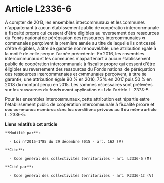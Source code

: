 # Article L2336-6

A compter de 2013, les ensembles intercommunaux et les communes n'appartenant à aucun établissement public de coopération
intercommunale à fiscalité propre qui cessent d'être éligibles au reversement des ressources du Fonds national de péréquation
des ressources intercommunales et communales perçoivent la première année au titre de laquelle ils ont cessé d'être
éligibles, à titre de garantie non renouvelable, une attribution égale à la moitié de celle perçue l'année précédente. En
2016, les ensembles intercommunaux et les communes n'appartenant à aucun établissement public de coopération intercommunale à
fiscalité propre qui cessent d'être éligibles au reversement des ressources du Fonds national de péréquation des ressources
intercommunales et communales perçoivent, à titre de garantie, une attribution égale 90 % en 2016, 75 % en 2017 puis 50 % en
2018 du montant perçu en 2015. Les sommes nécessaires sont prélevées sur les ressources du fonds avant application du I de
l'article L. 2336-5.

Pour les ensembles intercommunaux, cette attribution est répartie entre l'établissement public de coopération intercommunale
à fiscalité propre et ses communes membres dans les conditions prévues au II du même article L. 2336-5.

**Liens relatifs à cet article**

	**Modifié par**:

	  - Loi n°2015-1785 du 29 décembre 2015 - art. 162 (V)

	**Cite**:

	  - Code général des collectivités territoriales - art. L2336-5 (M)

	**Cité par**:

	  - Code général des collectivités territoriales - art. R2336-12 (V)

